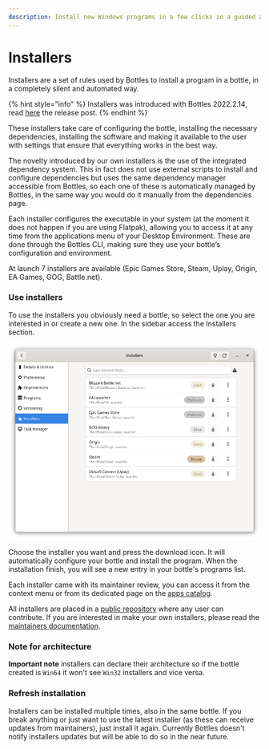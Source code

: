 ```yaml
---
description: Install new Windows programs in a few clicks in a guided and easy process.
---
```


# Installers

Installers are a set of rules used by Bottles to install a program in a bottle, in a completely silent and automated way.

{% hint style="info" %}
Installers was introduced with Bottles 2022.2.14, read [here](https://usebottles.com/blog/release-2022.2.14/) the release post.
{% endhint %}

These installers take care of configuring the bottle, installing the necessary dependencies, installing the software and making it available to the user with settings that ensure that everything works in the best way.

The novelty introduced by our own installers is the use of the integrated dependency system. This in fact does not use external scripts to install and configure dependencies but uses the same dependency manager accessible from Bottles, so each one of these is automatically managed by Bottles, in the same way you would do it manually from the dependencies page.

Each installer configures the executable in your system (at the moment it does not happen if you are using Flatpak), allowing you to access it at any time from the applications menu of your Desktop Environment. These are done through the Bottles CLI, making sure they use your bottle’s configuration and environment.

At launch 7 installers are available (Epic Games Store, Steam, Uplay, Origin, EA Games, GOG, Battle.net).

### Use installers

To use the installers you obviously need a bottle, so select the one you are interested in or create a new one. In the sidebar access the Installers section.

![Bottles - Installers](<../.gitbook/assets/installers (1).png>)

Choose the installer you want and press the download icon. It will automatically configure your bottle and install the program. When the installation finish, you will see a new entry in your bottle's programs list.

Each installer came with its maintainer review, you can access it from the context menu or from its dedicated page on the [apps catalog](https://usebottles.com/appstore/).

All installers are placed in a [public repository](https://github.com/bottlesdevs/programs) where any user can contribute. If you are interested in make your own installers, please read the [maintainers documentation](https://maintainers.usebottles.com).

### Note for architecture

**Important note** installers can declare their architecture so if the bottle created is `Win64` it won't see `Win32` installers and vice versa.

### Refresh installation

Installers can be installed multiple times, also in the same bottle. If you break anything or just want to use the latest installer (as these can receive updates from maintainers), just install it again. Currently Bottles doesn't notify installers updates but will be able to do so in the near future.
